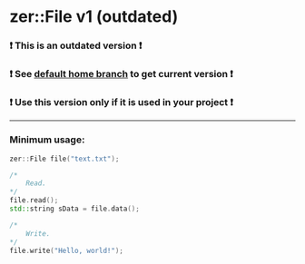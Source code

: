# zer::File v1 (outdated)

### :exclamation: This is an outdated version :exclamation:
### :exclamation: See [default home branch](https://github.com/ZERDICORP/file-lib) to get current version :exclamation:
### :exclamation: Use this version only if it is used in your project :exclamation:

***

### Minimum usage:
```cpp
zer::File file("text.txt");

/*
    Read.
*/
file.read();
std::string sData = file.data();

/*
    Write.
*/
file.write("Hello, world!");
```
